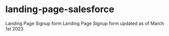 # landing-page-salesforce
Landing Page Signup form
Landing Page Signup form updated as of March 1st 2023
